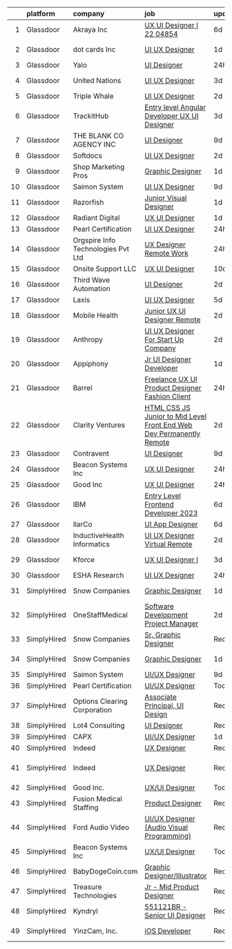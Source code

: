 

|    | platform    | company                             | job                                                                                                                                                                                                                                                                                                                                                                                                                                                                                                                                                                                                                                                                                                                                                                                                                                                                                                                                                                     | update_time   | location                   |
|---:|:------------|:------------------------------------|:------------------------------------------------------------------------------------------------------------------------------------------------------------------------------------------------------------------------------------------------------------------------------------------------------------------------------------------------------------------------------------------------------------------------------------------------------------------------------------------------------------------------------------------------------------------------------------------------------------------------------------------------------------------------------------------------------------------------------------------------------------------------------------------------------------------------------------------------------------------------------------------------------------------------------------------------------------------------|:--------------|:---------------------------|
|  1 | Glassdoor   | Akraya Inc                          | [UX UI Designer I  22 04854](https://www.glassdoor.com/partner/jobListing.htm?pos=107&ao=1136043&s=58&guid=00000182fd09698fba853b679987c21e&src=GD_JOB_AD&t=SR&vt=w&cs=1_8750bcdb&cb=1662102629065&jobListingId=1008097473644&jrtk=3-0-1gbugiqdni7li801-1gbugiqeei7kr800-3e62b19874b1da40-)                                                                                                                                                                                                                                                                                                                                                                                                                                                                                                                                                                                                                                                                             | 6d            | Mountain View, CA          |
|  2 | Glassdoor   | dot cards  Inc                      | [UI   UX Designer](https://www.glassdoor.com/partner/jobListing.htm?pos=124&ao=1136043&s=58&guid=00000182fd09698fba853b679987c21e&src=GD_JOB_AD&t=SR&vt=w&ea=1&cs=1_3c3a8782&cb=1662102629067&jobListingId=1008107343213&jrtk=3-0-1gbugiqdni7li801-1gbugiqeei7kr800-daf6baf7cbab5812-)                                                                                                                                                                                                                                                                                                                                                                                                                                                                                                                                                                                                                                                                                  | 1d            | Los Angeles, CA            |
|  3 | Glassdoor   | Yalo                                | [UI Designer](https://www.glassdoor.com/partner/jobListing.htm?pos=110&ao=1136043&s=58&guid=00000182fd09698fba853b679987c21e&src=GD_JOB_AD&t=SR&vt=w&ea=1&cs=1_3362700a&cb=1662102629066&jobListingId=1008112648395&jrtk=3-0-1gbugiqdni7li801-1gbugiqeei7kr800-fd16114521b5ca33-)                                                                                                                                                                                                                                                                                                                                                                                                                                                                                                                                                                                                                                                                                       | 24h           | Remote                     |
|  4 | Glassdoor   | United Nations                      | [UI UX Designer](https://www.glassdoor.com/partner/jobListing.htm?pos=108&ao=1136043&s=58&guid=00000182fd09698fba853b679987c21e&src=GD_JOB_AD&t=SR&vt=w&cs=1_4caee167&cb=1662102629066&jobListingId=1008100714366&jrtk=3-0-1gbugiqdni7li801-1gbugiqeei7kr800-d6ef88cf08e78d5f-)                                                                                                                                                                                                                                                                                                                                                                                                                                                                                                                                                                                                                                                                                         | 3d            | New York, NY               |
|  5 | Glassdoor   | Triple Whale                        | [UI UX Designer](https://www.glassdoor.com/partner/jobListing.htm?pos=113&ao=1136043&s=58&guid=00000182fd09698fba853b679987c21e&src=GD_JOB_AD&t=SR&vt=w&ea=1&cs=1_97b1a2b4&cb=1662102629066&jobListingId=1008103425271&jrtk=3-0-1gbugiqdni7li801-1gbugiqeei7kr800-403655dea25a74f9-)                                                                                                                                                                                                                                                                                                                                                                                                                                                                                                                                                                                                                                                                                    | 2d            | Remote                     |
|  6 | Glassdoor   | TrackitHub                          | [Entry level Angular Developer   UX UI Designer](https://www.glassdoor.com/partner/jobListing.htm?pos=105&ao=1110586&s=58&guid=00000182fd09698fba853b679987c21e&src=GD_JOB_AD&t=SR&vt=w&ea=1&cs=1_c7738045&cb=1662102629065&jobListingId=1008101431851&cpc=3BA4CE39D5B5DEF5&jrtk=3-0-1gbugiqdni7li801-1gbugiqeei7kr800-e97608c6d181ff30--6NYlbfkN0DdLn5tXN_RiyJSiFodarGZFJKa8s6F6AK0THPBWp05MQOFQCzoYzZxGxYfJ9hLSNYsJbys6DBTafbFBBjszBxbMt_j1W_2i7zpgsVzQGKmwrQJU15QlzWMC0JPYrRs9hHXSY2_r0LyZgUT8f4VW1f_CjJ3HfrwkBmWSyv4JCZOznODM92b2waMp_uTTY9CimW9thsljgHsvdINAx6YHXfItHGH82obFUojitvuteabA9lkvFWLIUjrHJTOr17QeI5MIpXLHZyoE9mMgbrrjOB1R9S_LM_j_SDiDjgipWKLhAk-fvLk5x839YFuyy6AqCrG7bcL8faD74KyCzQu9q_TUyBqlV1uIqS3b9G6k3O4RuNjuN-49Bk-yo6-Qc24TsAG5PZq2tNHiB5OSUYE_9nz4y6ueizAUWLYybxCQwOVDqba6pVFoe2H1NmMsPtybDPpZH8Vlg2xM92syBrWdMqtoAhlxYR8WnfTFLWMOn-x4mHtn5SpU6r8Zncgr54gLgo1TKeAO0LHCtYBsyQ3HALH)                                                               | 3d            | Remote                     |
|  7 | Glassdoor   | THE BLANK   CO AGENCY INC           | [UI Designer](https://www.glassdoor.com/partner/jobListing.htm?pos=121&ao=1136043&s=58&guid=00000182fd09698fba853b679987c21e&src=GD_JOB_AD&t=SR&vt=w&ea=1&cs=1_39554252&cb=1662102629067&jobListingId=1008089953452&jrtk=3-0-1gbugiqdni7li801-1gbugiqeei7kr800-208b34612dc6ba0d-)                                                                                                                                                                                                                                                                                                                                                                                                                                                                                                                                                                                                                                                                                       | 9d            | Remote                     |
|  8 | Glassdoor   | Softdocs                            | [UI UX Designer](https://www.glassdoor.com/partner/jobListing.htm?pos=119&ao=1136043&s=58&guid=00000182fd09698fba853b679987c21e&src=GD_JOB_AD&t=SR&vt=w&ea=1&cs=1_258c6a5d&cb=1662102629067&jobListingId=1008104280322&jrtk=3-0-1gbugiqdni7li801-1gbugiqeei7kr800-b501dda2cdf69cd8-)                                                                                                                                                                                                                                                                                                                                                                                                                                                                                                                                                                                                                                                                                    | 2d            | Remote                     |
|  9 | Glassdoor   | Shop Marketing Pros                 | [Graphic Designer](https://www.glassdoor.com/partner/jobListing.htm?pos=104&ao=1110586&s=58&guid=00000182fd09698fba853b679987c21e&src=GD_JOB_AD&t=SR&vt=w&cs=1_aab23907&cb=1662102629065&jobListingId=1008106685149&cpc=0C139D4CAD5A6DB2&jrtk=3-0-1gbugiqdni7li801-1gbugiqeei7kr800-1e5450f6cbd41cd0--6NYlbfkN0DnTJ3xfjzt2ELn4kEqc-7-tLkxQ1NV7wDx75Ziu13nDF3carm4JZxqQO1ZtaAo41zz1DATBbo5JSuMcqSf7J17RowlHfkSAHKVp9LaY-W_4ymO_4tFNpELogX79y-e1zo73cjFscyYccQxyxRgr6IvDdL2YL2qTRBrlh9V64i51xUTHwa--rcBcoQgVlk5y55CvJUWhfYT5DBksVA8tPwMW5t8irtsqBTvLxUdBjdVOPvAdErLTG1Nly23u-BTsqw0060f4WYZExQRkMOZi2iU2l3iJ4nHGa4vXOlni9iDpuiEvbrsDZtGyYLdKrDz6aLI1gkPegTrpTBEHP9aBal7BZ26Msm0DlJYmM7tLc3-tQd7DJ3UMmVleD0D-NIruv6N47-xDfQ2qvd-yVeKKB5JI5wZ0-bZfO7W7FDmsXE_pJIJzCa4_PKLtI1yeNC06bitsX-r3e_1-64dxMOU441V)                                                                                                                                                                  | 1d            | Remote                     |
| 10 | Glassdoor   | Saimon System                       | [UI UX Designer](https://www.glassdoor.com/partner/jobListing.htm?pos=123&ao=1136043&s=58&guid=00000182fd09698fba853b679987c21e&src=GD_JOB_AD&t=SR&vt=w&ea=1&cs=1_658085e7&cb=1662102629067&jobListingId=1008088747942&jrtk=3-0-1gbugiqdni7li801-1gbugiqeei7kr800-bbca29749c3abcf8-)                                                                                                                                                                                                                                                                                                                                                                                                                                                                                                                                                                                                                                                                                    | 9d            | Remote                     |
| 11 | Glassdoor   | Razorfish                           | [Junior Visual Designer](https://www.glassdoor.com/partner/jobListing.htm?pos=127&ao=1136043&s=58&guid=00000182fd09698fba853b679987c21e&src=GD_JOB_AD&t=SR&vt=w&cs=1_a2972e90&cb=1662102629067&jobListingId=1008108141805&jrtk=3-0-1gbugiqdni7li801-1gbugiqeei7kr800-cf9781a40e0a3b93-)                                                                                                                                                                                                                                                                                                                                                                                                                                                                                                                                                                                                                                                                                 | 1d            | Miami, FL                  |
| 12 | Glassdoor   | Radiant Digital                     | [UX UI Designer](https://www.glassdoor.com/partner/jobListing.htm?pos=112&ao=1136043&s=58&guid=00000182fd09698fba853b679987c21e&src=GD_JOB_AD&t=SR&vt=w&ea=1&cs=1_dd592ab0&cb=1662102629066&jobListingId=1008105515654&jrtk=3-0-1gbugiqdni7li801-1gbugiqeei7kr800-36dffc8aa509424c-)                                                                                                                                                                                                                                                                                                                                                                                                                                                                                                                                                                                                                                                                                    | 1d            | Vienna, VA                 |
| 13 | Glassdoor   | Pearl Certification                 | [UI UX Designer](https://www.glassdoor.com/partner/jobListing.htm?pos=125&ao=1136043&s=58&guid=00000182fd09698fba853b679987c21e&src=GD_JOB_AD&t=SR&vt=w&ea=1&cs=1_338417e6&cb=1662102629067&jobListingId=1008112216549&jrtk=3-0-1gbugiqdni7li801-1gbugiqeei7kr800-a5717bbdad883532-)                                                                                                                                                                                                                                                                                                                                                                                                                                                                                                                                                                                                                                                                                    | 24h           | Remote                     |
| 14 | Glassdoor   | Orgspire Info Technologies Pvt  Ltd | [UX Designer    Remote Work](https://www.glassdoor.com/partner/jobListing.htm?pos=117&ao=1136043&s=58&guid=00000182fd09698fba853b679987c21e&src=GD_JOB_AD&t=SR&vt=w&ea=1&cs=1_2b0c660d&cb=1662102629066&jobListingId=1008110510358&jrtk=3-0-1gbugiqdni7li801-1gbugiqeei7kr800-99f42d80fbbd96c8-)                                                                                                                                                                                                                                                                                                                                                                                                                                                                                                                                                                                                                                                                        | 24h           | Remote                     |
| 15 | Glassdoor   | Onsite Support LLC                  | [UX UI Designer](https://www.glassdoor.com/partner/jobListing.htm?pos=122&ao=1136043&s=58&guid=00000182fd09698fba853b679987c21e&src=GD_JOB_AD&t=SR&vt=w&ea=1&cs=1_e7b18477&cb=1662102629067&jobListingId=1008086188115&jrtk=3-0-1gbugiqdni7li801-1gbugiqeei7kr800-449c226ce5f94274-)                                                                                                                                                                                                                                                                                                                                                                                                                                                                                                                                                                                                                                                                                    | 10d           | Remote                     |
| 16 | Glassdoor   | Third Wave Automation               | [UI Designer](https://www.glassdoor.com/partner/jobListing.htm?pos=130&ao=1136043&s=58&guid=00000182fd09698fba853b679987c21e&src=GD_JOB_AD&t=SR&vt=w&cs=1_676cd4fa&cb=1662102629067&jobListingId=1008103991461&jrtk=3-0-1gbugiqdni7li801-1gbugiqeei7kr800-942d1fcb135f9662-)                                                                                                                                                                                                                                                                                                                                                                                                                                                                                                                                                                                                                                                                                            | 2d            | Union City, CA             |
| 17 | Glassdoor   | Laxis                               | [UI UX Designer](https://www.glassdoor.com/partner/jobListing.htm?pos=120&ao=1136043&s=58&guid=00000182fd09698fba853b679987c21e&src=GD_JOB_AD&t=SR&vt=w&ea=1&cs=1_b31d2d35&cb=1662102629067&jobListingId=1008098594430&jrtk=3-0-1gbugiqdni7li801-1gbugiqeei7kr800-3580cb1d638b4dea-)                                                                                                                                                                                                                                                                                                                                                                                                                                                                                                                                                                                                                                                                                    | 5d            | Remote                     |
| 18 | Glassdoor   | Mobile Health                       | [Junior UX UI Designer  Remote ](https://www.glassdoor.com/partner/jobListing.htm?pos=101&ao=1110586&s=58&guid=00000182fd09698fba853b679987c21e&src=GD_JOB_AD&t=SR&vt=w&ea=1&cs=1_b1a3453c&cb=1662102629064&jobListingId=1008104582625&cpc=8795CF9063CD573D&jrtk=3-0-1gbugiqdni7li801-1gbugiqeei7kr800-0b855880aef5fae4--6NYlbfkN0CVW-wZUB6fDkVbeXZUmA8a9VqOuLioZTZt07t5oqbkUixMn8E1AkY7NfCvE7a_uIFEM4p2K4W6Xowwu-eZbvZMAmUZzzrHL6ljTCT7DYTx6XjJdgQUIEh9p7SxX-wpgLvWtsfp4DDj8x2BvdIzeHYMSSkPiP9r4jjtgVITdl04BLVLmN7DTPJeZ4_ZEyu9s9k55XsXzeD-LBu_5qmqw5_Sowq27ymUyYeyUKEsAic15IK9BO_PHqpTz0aZgTaKqNsKbqz-WE8eBjGJCCXp9o16JVt_Uu1mYa4AIlBGVWbful6wUN12ALkzSAeeyRfvoj5T42uNB47jA9HiqIJB_DkWqZnVll83OxmWhWdAs_ZqnGfX7KqU2SJ3U3AclMRbSASlKx5LhwgnBMKdl5BHpO_JyX7Tc2_h_5Z1GMi6Cg5XJIdUjoXO5qciINH8tZosjSEqA6ZnjGK3-Jfj38_4KZV7qL4eDjSbDYZ2c1EfIsExEeDJxYFhHk4lS6yloIUWJHe5QMUvHJm4sNal-zLWAtbdetRwbo9NFLDQQ4-a4sqxc6SZf6ULBtqLw8353qfvFO3JY9XOydNoQPO5POHqKXP6FNHK1fdFp8c%3D) | 2d            | New York, NY               |
| 19 | Glassdoor   | Anthropy                            | [UI UX Designer For Start Up Company](https://www.glassdoor.com/partner/jobListing.htm?pos=114&ao=1136043&s=58&guid=00000182fd09698fba853b679987c21e&src=GD_JOB_AD&t=SR&vt=w&ea=1&cs=1_7d7ce6a2&cb=1662102629066&jobListingId=1008103718267&jrtk=3-0-1gbugiqdni7li801-1gbugiqeei7kr800-52a06b6180f2e353-)                                                                                                                                                                                                                                                                                                                                                                                                                                                                                                                                                                                                                                                               | 2d            | Remote                     |
| 20 | Glassdoor   | Appiphony                           | [Jr  UI Designer   Developer](https://www.glassdoor.com/partner/jobListing.htm?pos=103&ao=1110586&s=58&guid=00000182fd09698fba853b679987c21e&src=GD_JOB_AD&t=SR&vt=w&ea=1&cs=1_5e86c4ed&cb=1662102629065&jobListingId=1008106905500&cpc=F41FEAB56D215062&jrtk=3-0-1gbugiqdni7li801-1gbugiqeei7kr800-ace4701ba98733a2--6NYlbfkN0DBc7w0xclGgia4rxR5d721pIg1ynEBDV_Wu1axbExK5d0pbSc7c3t6wMwCdRzWOG5gAiI9DzWZozo1Hs_dX5xFBK-3mPdmWahEd8iOAY9Y4S9YneM6Xl_nYOCUXvbXwOJj2Ds0fi_QRx_9l_ZfSqHqnCt5_KkPwgPFVZdduwuKrjoxYKHndxRL_08kRAVw_Bulr_SQMW0jq2S79blYYut95KKvNVpVvsP8QQmKY0nEZm0MZHifB9B52Vq_GSuNaCVt8ntRcYqEoK1xWVfKH96AvnoW62MweLiKoNNL1zqgHDnCePqN3k7rbquLYApUS36_G_aRD99wFYYKY0xfFdxuMXfT4NG24rlqG3dYE_Zh-XP4YzHad07gU6YszfffPxZ9mgiQ4jCTT53c8E0vzI6Ge5EYSbIichrQ6p0yNGhVz2RZ1qBdZtavsw_w6bKQA7nYpE3GpXuw3GBv7Z5VMwPUd2RWU2X5PY1EjQrV0Sk4YydFRZ2szSjjbwj7zLruUQ3dsZ5i-aGO4eT1FQD-RatG)                                                                                  | 1d            | Chicago, IL                |
| 21 | Glassdoor   | Barrel                              | [Freelance UX UI Product Designer  Fashion Client ](https://www.glassdoor.com/partner/jobListing.htm?pos=126&ao=1136043&s=58&guid=00000182fd09698fba853b679987c21e&src=GD_JOB_AD&t=SR&vt=w&cs=1_a75a1559&cb=1662102629067&jobListingId=1008111348916&jrtk=3-0-1gbugiqdni7li801-1gbugiqeei7kr800-e3490e306b295979-)                                                                                                                                                                                                                                                                                                                                                                                                                                                                                                                                                                                                                                                      | 24h           | Remote                     |
| 22 | Glassdoor   | Clarity Ventures                    | [HTML CSS JS   Junior to Mid Level Front End Web Dev  Permanently Remote ](https://www.glassdoor.com/partner/jobListing.htm?pos=102&ao=1110586&s=58&guid=00000182fd09698fba853b679987c21e&src=GD_JOB_AD&t=SR&vt=w&ea=1&cs=1_5f5d2cee&cb=1662102629064&jobListingId=1008103831585&cpc=2CAED5C921A5F994&jrtk=3-0-1gbugiqdni7li801-1gbugiqeei7kr800-3d50f59e9e60eef6--6NYlbfkN0CnFew2DKDg1ZcQYWs-jb3VbV8f9jsdYOzdab3qbwS2_b18tLvD9g44QLaobQXW-nW0Sl04ACqXqHdVwaObR6ISYCkq3RSJ05UcB9o-Ilg0s0GKUVOLCNoy6c4LsjIDwWKooz6hKLjOhxwtcDP6yrmgNGrosUx7d0sBA9tjJVRwBbl-H0npRLiGweatyObKlf8d9zoyXmkRSqf0-nRsDxkYo9z5fA0HYji6KqVkenho7DiPQrNtArug-GEtm6l7XeNv0X5llPBsmutXFzUqSCEwaE3nZOdCIHPsJg2AcB7coHSrfl2YKmHMXeTWabJEdUZ2H--U4zhDUNJqUpY5UQtoRY7Il0mqxRvL5Kn4xr837W5CHlUqCXoHs0yMpTBDLmvPJFmNpAxc5_P4edT5OqxIcGnKRq2XAMzSLby40nK4d3_DKXSgSSMhS3-tYs5uTy4xV8ENsVO1zhVGmxrmuhEAccnYOp0B2YcbbsPY24GMK44GsiwHV5iu)                                                                     | 2d            | Remote                     |
| 23 | Glassdoor   | Contravent                          | [UI Designer](https://www.glassdoor.com/partner/jobListing.htm?pos=128&ao=1136043&s=58&guid=00000182fd09698fba853b679987c21e&src=GD_JOB_AD&t=SR&vt=w&ea=1&cs=1_152e2973&cb=1662102629067&jobListingId=1008087788533&jrtk=3-0-1gbugiqdni7li801-1gbugiqeei7kr800-e3aada0a1fddaac4-)                                                                                                                                                                                                                                                                                                                                                                                                                                                                                                                                                                                                                                                                                       | 9d            | Remote                     |
| 24 | Glassdoor   | Beacon Systems Inc                  | [UX UI Designer](https://www.glassdoor.com/partner/jobListing.htm?pos=116&ao=1136043&s=58&guid=00000182fd09698fba853b679987c21e&src=GD_JOB_AD&t=SR&vt=w&ea=1&cs=1_564af453&cb=1662102629066&jobListingId=1008111534695&jrtk=3-0-1gbugiqdni7li801-1gbugiqeei7kr800-8044beaced9ee400-)                                                                                                                                                                                                                                                                                                                                                                                                                                                                                                                                                                                                                                                                                    | 24h           | Remote                     |
| 25 | Glassdoor   | Good Inc                            | [UX UI Designer](https://www.glassdoor.com/partner/jobListing.htm?pos=109&ao=1136043&s=58&guid=00000182fd09698fba853b679987c21e&src=GD_JOB_AD&t=SR&vt=w&ea=1&cs=1_48d3068c&cb=1662102629066&jobListingId=1008111195387&jrtk=3-0-1gbugiqdni7li801-1gbugiqeei7kr800-f979ab19f822d99a-)                                                                                                                                                                                                                                                                                                                                                                                                                                                                                                                                                                                                                                                                                    | 24h           | Remote                     |
| 26 | Glassdoor   | IBM                                 | [Entry Level Frontend Developer  2023](https://www.glassdoor.com/partner/jobListing.htm?pos=129&ao=1136043&s=58&guid=00000182fd09698fba853b679987c21e&src=GD_JOB_AD&t=SR&vt=w&cs=1_c8d5fc32&cb=1662102629067&jobListingId=1008097033892&jrtk=3-0-1gbugiqdni7li801-1gbugiqeei7kr800-03eac393c43c2a88-)                                                                                                                                                                                                                                                                                                                                                                                                                                                                                                                                                                                                                                                                   | 6d            | San Jose, CA               |
| 27 | Glassdoor   | IlarCo                              | [UI App Designer](https://www.glassdoor.com/partner/jobListing.htm?pos=115&ao=1136043&s=58&guid=00000182fd09698fba853b679987c21e&src=GD_JOB_AD&t=SR&vt=w&ea=1&cs=1_9ce190b5&cb=1662102629066&jobListingId=1008097560096&jrtk=3-0-1gbugiqdni7li801-1gbugiqeei7kr800-ea3aed3263cfccf2-)                                                                                                                                                                                                                                                                                                                                                                                                                                                                                                                                                                                                                                                                                   | 6d            | Remote                     |
| 28 | Glassdoor   | InductiveHealth Informatics         | [UI UX Designer  Virtual   Remote ](https://www.glassdoor.com/partner/jobListing.htm?pos=111&ao=1136043&s=58&guid=00000182fd09698fba853b679987c21e&src=GD_JOB_AD&t=SR&vt=w&ea=1&cs=1_23bf368e&cb=1662102629066&jobListingId=1008104566343&jrtk=3-0-1gbugiqdni7li801-1gbugiqeei7kr800-720318c4269232f8-)                                                                                                                                                                                                                                                                                                                                                                                                                                                                                                                                                                                                                                                                 | 2d            | Atlanta, GA                |
| 29 | Glassdoor   | Kforce                              | [UX UI Designer I](https://www.glassdoor.com/partner/jobListing.htm?pos=106&ao=1110586&s=58&guid=00000182fd09698fba853b679987c21e&src=GD_JOB_AD&t=SR&vt=w&cs=1_09a2fd21&cb=1662102629065&jobListingId=1008101416352&cpc=3BA4CE39D5B5DEF5&jrtk=3-0-1gbugiqdni7li801-1gbugiqeei7kr800-5ca18584e6c56758--6NYlbfkN0C5IatSLh_Ak1q39eQQoPIxD737RW9NeiYGvIRXkrLjEBkC4LI6KweFWWPiS1PvvlzUOWbobQyRZ_GH0ST80v1PHAjNgQAnVdKaMTwbySdeJ4kZENHFJ3gk-aqyBLq7_g4PPaD5nYAPosMaA1OTfF0UlD40gSneHZVZFaHtOPm0lUlLekbwv4CM5KSq9aIwcbZLinNyw9UzcW6w2vt2EaJVa_mVxZIvIy2KZlGjpQPzpPbDb4Lh7WI_5PmD6U7fwpwC9W9_pxzTmnIj3kGRjx9ZbZ3rWsVtG9eE26I9Fl7fBK0dci5raSLh6GaiRAqWV6TkwEOLMiBwf5Kh7MaXa3NDLcTJPRMosNpg7LROJQEx8EymuZJF_J3L_myKyquIi1InOSr86uaiLP4NMh2LfDw680iwdZWzmOTac92BDM1O4ogAiAnmg6sWufGqJCkx4XKAHfXL7q8DdITLkq_zCIxxaIyzCz_VIJV5o8YclWOhkfEg2FXM0Pwo9DmlBDG5ls_Z4D0QpvjgWlNd44D9ZtN-taXEdbc_R_z-rBJrI6qNP3uQ6GiZHg_TI8NerR6isfbLXCE-d_GVAgl9cNT811OC)                                  | 3d            | Mountain View, CA          |
| 30 | Glassdoor   | ESHA Research                       | [UI UX Designer](https://www.glassdoor.com/partner/jobListing.htm?pos=118&ao=1136043&s=58&guid=00000182fd09698fba853b679987c21e&src=GD_JOB_AD&t=SR&vt=w&ea=1&cs=1_4031ad9e&cb=1662102629066&jobListingId=1008112367115&jrtk=3-0-1gbugiqdni7li801-1gbugiqeei7kr800-89dbd445d74d26b9-)                                                                                                                                                                                                                                                                                                                                                                                                                                                                                                                                                                                                                                                                                    | 24h           | Salem, OR                  |
| 31 | SimplyHired | Snow Companies                      | [Graphic Designer](https://www.simplyhired.com/job/YvrWzsUXzDdzDKPXd3MZDmQo9RwRU2_KEMWh3aF5F8m4xpGvVUyB0A?q=ui+designer)                                                                                                                                                                                                                                                                                                                                                                                                                                                                                                                                                                                                                                                                                                                                                                                                                                                | 1d            | Williamsburg, VA           |
| 32 | SimplyHired | OneStaffMedical                     | [Software Development Project Manager](https://www.simplyhired.com/job/W7tMam_AuChDvesXIRtw9H3XRjfMi0EZqFvUODJ-95-amabC6GPAIA?q=ui+designer)                                                                                                                                                                                                                                                                                                                                                                                                                                                                                                                                                                                                                                                                                                                                                                                                                            | 2d            | Omaha, NE                  |
| 33 | SimplyHired | Snow Companies                      | [Sr. Graphic Designer](https://www.simplyhired.com/job/wCuz4eZ0n3QobY_qD3qYGpXfayIPVgxEJYfP2UUrhOGW8gJyLAEpYQ?q=ui+designer)                                                                                                                                                                                                                                                                                                                                                                                                                                                                                                                                                                                                                                                                                                                                                                                                                                            | Recently      | Williamsburg, VA           |
| 34 | SimplyHired | Snow Companies                      | [Graphic Designer](https://www.simplyhired.com/job/YvrWzsUXzDdzDKPXd3MZDmQo9RwRU2_KEMWh3aF5F8m4xpGvVUyB0A?q=ui+designer)                                                                                                                                                                                                                                                                                                                                                                                                                                                                                                                                                                                                                                                                                                                                                                                                                                                | 1d            | Williamsburg, VA           |
| 35 | SimplyHired | Saimon System                       | [UI/UX Designer](https://www.simplyhired.com/job/TBVgV0MpyYSnciVX3aibQt8Jsb4Pu_2wGSmKkAiuJUKgEusQ_q7r8Q?q=ui+designer)                                                                                                                                                                                                                                                                                                                                                                                                                                                                                                                                                                                                                                                                                                                                                                                                                                                  | 9d            | Remote                     |
| 36 | SimplyHired | Pearl Certification                 | [UI/UX Designer](https://www.simplyhired.com/job/391LMWSHZLTrwj-3xO8zDClE6xUyKnGbB5ZTPK2sQcLYUHwmVvZCCQ?q=ui+designer)                                                                                                                                                                                                                                                                                                                                                                                                                                                                                                                                                                                                                                                                                                                                                                                                                                                  | Today         | Remote                     |
| 37 | SimplyHired | Options Clearing Corporation        | [Associate Principal, UI Design](https://www.simplyhired.com/job/W92YsuUW4xbt8AD3mTP4SQGrVXpulViZ7_LHfCXEUtW2GMS18CQL7g?q=ui+designer)                                                                                                                                                                                                                                                                                                                                                                                                                                                                                                                                                                                                                                                                                                                                                                                                                                  | Recently      | Chicago, IL                |
| 38 | SimplyHired | Lot4 Consulting                     | [UI Designer](https://www.simplyhired.com/job/AjAfI2JSU-MG31efQwtOmtZqMcj8HVvA_GPeKENoRjgXeGbYFJyqBw?q=ui+designer)                                                                                                                                                                                                                                                                                                                                                                                                                                                                                                                                                                                                                                                                                                                                                                                                                                                     | Recently      | Remote                     |
| 39 | SimplyHired | CAPX                                | [UI/UX Designer](https://www.simplyhired.com/job/p2KrI0AgmYEaNkD-IsFQXBP-jrIbWtdV0uaJ0w0MHPGxkbKt_yeD-g?q=ui+designer)                                                                                                                                                                                                                                                                                                                                                                                                                                                                                                                                                                                                                                                                                                                                                                                                                                                  | 1d            | Remote                     |
| 40 | SimplyHired | Indeed                              | [UX Designer](https://www.simplyhired.com/job/URziMhrNTaKa1PLKfIfrhF-GuRmaj4gn2FhVHZfhBU3tWsV0R0J4dw?q=ui+designer)                                                                                                                                                                                                                                                                                                                                                                                                                                                                                                                                                                                                                                                                                                                                                                                                                                                     | Recently      | United States              |
| 41 | SimplyHired | Indeed                              | [UX Designer](https://www.simplyhired.com/job/URziMhrNTaKa1PLKfIfrhF-GuRmaj4gn2FhVHZfhBU3tWsV0R0J4dw?q=ui+designer)                                                                                                                                                                                                                                                                                                                                                                                                                                                                                                                                                                                                                                                                                                                                                                                                                                                     | Recently      | United States +4 locations |
| 42 | SimplyHired | Good Inc.                           | [UX/UI Designer](https://www.simplyhired.com/job/HvE6aCFPM-zFV3idodQwFUBkCWe1HEIKTwH6kF4p00XmzWxjSwQ6sw?q=ui+designer)                                                                                                                                                                                                                                                                                                                                                                                                                                                                                                                                                                                                                                                                                                                                                                                                                                                  | Today         | Remote                     |
| 43 | SimplyHired | Fusion Medical Staffing             | [Product Designer](https://www.simplyhired.com/job/CkvdKoBsJgzs_CdBD7hjmrN8LLOl-erbZtsJO5xBNvLJR7zJfvQb-w?q=ui+designer)                                                                                                                                                                                                                                                                                                                                                                                                                                                                                                                                                                                                                                                                                                                                                                                                                                                | Recently      | Omaha, NE                  |
| 44 | SimplyHired | Ford Audio Video                    | [UI/UX Designer (Audio Visual Programming)](https://www.simplyhired.com/job/18b_h8kLBHkveqgAuy9mLWBXHW5z7ttD_plivUWzgRP_rA80SB8XBg?q=ui+designer)                                                                                                                                                                                                                                                                                                                                                                                                                                                                                                                                                                                                                                                                                                                                                                                                                       | Recently      | Oklahoma City, OK          |
| 45 | SimplyHired | Beacon Systems Inc                  | [UX/UI Designer](https://www.simplyhired.com/job/S7IJYyvnHQqW7Zz4lqDBJF5cCEEC6SCZa_aM99e48CLm2-W2cgjbtA?q=ui+designer)                                                                                                                                                                                                                                                                                                                                                                                                                                                                                                                                                                                                                                                                                                                                                                                                                                                  | Today         | Remote                     |
| 46 | SimplyHired | BabyDogeCoin.com                    | [Graphic Designer/Illustrator](https://www.simplyhired.com/job/rsO1yhKSFH8bKD_hCtM-rcRCZDABLFvMP2X29PkJgzzzOCu5TG2VuA?q=ui+designer)                                                                                                                                                                                                                                                                                                                                                                                                                                                                                                                                                                                                                                                                                                                                                                                                                                    | Recently      | Remote                     |
| 47 | SimplyHired | Treasure Technologies               | [Jr - Mid Product Designer](https://www.simplyhired.com/job/OQ6CF7nR6RKjsblUVuDdRnfC51Q_LTFT0dhaDADR9wZMkWA_DerGRg?q=ui+designer)                                                                                                                                                                                                                                                                                                                                                                                                                                                                                                                                                                                                                                                                                                                                                                                                                                       | Recently      | Remote                     |
| 48 | SimplyHired | Kyndryl                             | [551121BR - Senior UI Designer](https://www.simplyhired.com/job/ln0q34g6s9axBOm-rTUWAVtLoFSFqQUKmESbQP3-Av_kUwzfaMU9MQ?q=ui+designer)                                                                                                                                                                                                                                                                                                                                                                                                                                                                                                                                                                                                                                                                                                                                                                                                                                   | Recently      | Remote                     |
| 49 | SimplyHired | YinzCam, Inc.                       | [iOS Developer](https://www.simplyhired.com/job/O7s3dealHuxhU0MGhoaMnfOJziqVEUTHKEJtlDWUSPF8S_dqWf-8-Q?q=ui+designer)                                                                                                                                                                                                                                                                                                                                                                                                                                                                                                                                                                                                                                                                                                                                                                                                                                                   | Recently      | Pittsburgh, PA             |